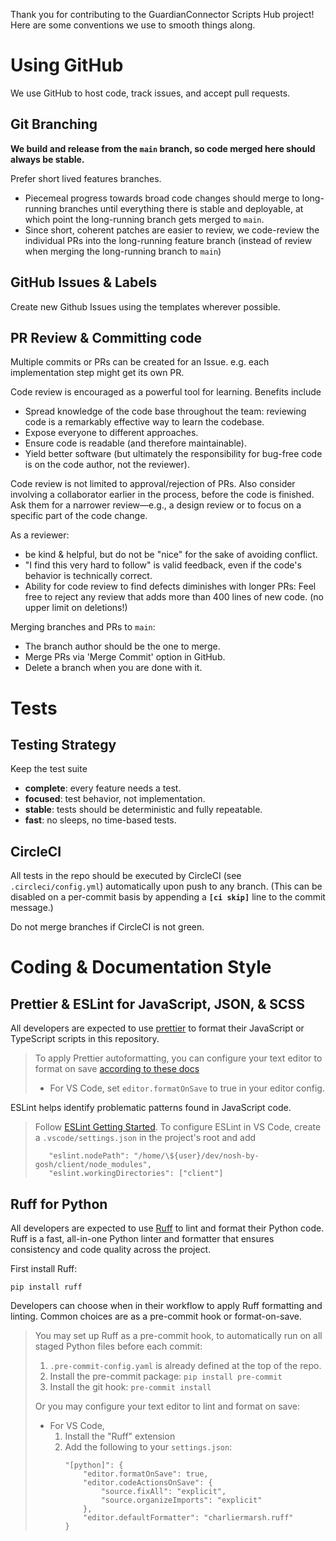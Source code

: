 Thank you for contributing to the GuardianConnector Scripts Hub project!
Here are some conventions we use to smooth things along.

# Using GitHub

We use GitHub to host code, track issues, and accept pull requests.

## Git Branching

**We build and release from the `main` branch, so code merged here should always be stable.**

Prefer short lived features branches.
- Piecemeal progress towards broad code changes should merge to long-running branches until
  everything there is stable and deployable, at which point the long-running branch gets merged
  to `main`.
- Since short, coherent patches are easier to review, we code-review the individual PRs into
  the long-running feature branch (instead of review when merging the long-running branch to
  `main`)


## GitHub Issues & Labels

Create new Github Issues using the templates wherever possible.

## PR Review & Committing code

Multiple commits or PRs can be created for an Issue. e.g. each implementation step might get its own PR.

Code review is encouraged as a powerful tool for learning.  Benefits include
- Spread knowledge of the code base throughout the team: reviewing code is a remarkably effective way to learn the codebase.
- Expose everyone to different approaches.
- Ensure code is readable (and therefore maintainable).
- Yield better software (but ultimately the responsibility
  for bug-free code is on the code author, not the reviewer).

Code review is not limited to approval/rejection of PRs. Also consider involving a collaborator
earlier in the process, before the code is finished.  Ask them for a narrower review—e.g., a
design review or to focus on a specific part of the code change.

As a reviewer:
- be kind & helpful, but do not be "nice" for the sake of avoiding conflict.
- "I find this very hard to follow" is valid feedback, even if the code's behavior is technically correct.
- Ability for code review to find defects diminishes with longer PRs: Feel free to reject any
  review that adds more than 400 lines of new code. (no upper limit on deletions!)

Merging branches and PRs to `main`:
- The branch author should be the one to merge.
- Merge PRs via 'Merge Commit' option in GitHub.
- Delete a branch when you are done with it.


# Tests

## Testing Strategy

Keep the test suite
* **complete**: every feature needs a test.
* **focused**: test behavior, not implementation.
* **stable**: tests should be deterministic and fully repeatable.
* **fast**: no sleeps, no time-based tests.

## CircleCI

All tests in the repo should be executed by CircleCI (see `.circleci/config.yml`)
automatically upon push to any branch.  (This can be disabled on a per-commit basis
by appending a **`[ci skip]`** line to the commit message.)

Do not merge branches if CircleCI is not green.


# Coding & Documentation Style

## Prettier & ESLint for JavaScript, JSON, & SCSS

All developers are expected to use [prettier](https://prettier.io/) to format their JavaScript or TypeScript scripts in this repository.

> To apply Prettier autoformatting, you can configure your text editor to format on save [according
> to these docs](https://prettier.io/docs/en/editors.html)
> - For VS Code, set `editor.formatOnSave` to true in your editor config.


ESLint helps identify problematic patterns found in JavaScript code.

> Follow [ESLint Getting Started](https://eslint.org/docs/user-guide/getting-started).
> To configure ESLint in VS Code, create a `.vscode/settings.json` in the project's root and add
> ```
>    "eslint.nodePath": "/home/\${user}/dev/nosh-by-gosh/client/node_modules",
>    "eslint.workingDirectories": ["client"]
> ```


## Ruff for Python

All developers are expected to use [Ruff](https://github.com/astral-sh/ruff) to lint and format
their Python code. Ruff is a fast, all-in-one Python linter and formatter that ensures consistency
and code quality across the project.

First install Ruff:

    pip install ruff

Developers can choose when in their workflow to apply Ruff formatting and linting. Common choices are as a pre-commit hook or format-on-save.

> You may set up Ruff as a pre-commit hook, to automatically run on all staged Python files before each commit:
> 1. `.pre-commit-config.yaml` is already defined at the top of the repo.
> 2. Install the pre-commit package: `pip install pre-commit`
> 3. Install the git hook: `pre-commit install`
>
>
> Or you may configure your text editor to lint and format on save:
> - For VS Code,
>   1. Install the "Ruff" extension
>   2. Add the following to your `settings.json`:
>      ```
>      "[python]": {
>          "editor.formatOnSave": true,
>          "editor.codeActionsOnSave": {
>              "source.fixAll": "explicit",
>              "source.organizeImports": "explicit"
>          },
>          "editor.defaultFormatter": "charliermarsh.ruff"
>      }
>      ```